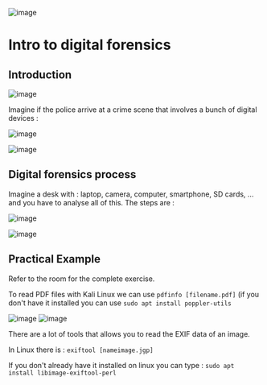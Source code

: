 ![image](https://user-images.githubusercontent.com/112873207/221590092-7c4e8098-861b-4039-b46c-0c911df573d9.png)

# Intro to digital forensics

## Introduction

![image](https://user-images.githubusercontent.com/112873207/221584988-9745a910-2894-4c67-a303-a75126956324.png)

Imagine if the police arrive at a crime scene that involves a bunch of digital devices : 

![image](https://user-images.githubusercontent.com/112873207/221585919-440b0ae3-8ca3-4eb7-8c03-dd05f697c83b.png)

![image](https://user-images.githubusercontent.com/112873207/221586456-22c55978-9cc4-43f4-a418-fa1956a38e81.png)

## Digital forensics process

Imagine a desk with : laptop, camera, computer, smartphone, SD cards, ... and you have to analyse all of this. The steps are : 

![image](https://user-images.githubusercontent.com/112873207/221586946-76d6684e-5a4c-49f8-b2fc-989567979980.png)

![image](https://user-images.githubusercontent.com/112873207/221588174-5b469498-e4c7-446c-9ff2-c190cbf68ba8.png)

## Practical Example

Refer to the room for the complete exercise.

To read PDF files with Kali Linux we can use `pdfinfo [filename.pdf]` (if you don't have it installed you can use `sudo apt install poppler-utils`

![image](https://user-images.githubusercontent.com/112873207/221592248-707ae832-2305-4b85-87d4-d92584ba8914.png)
![image](https://user-images.githubusercontent.com/112873207/221592584-e37fcf06-7eeb-4e33-8e7c-9b731904f569.png)

There are a lot of tools that allows you to read the EXIF data of an image.

In Linux there is : `exiftool [nameimage.jgp]` 

If you don't already have it installed on linux you can type : `sudo apt install libimage-exiftool-perl` 







